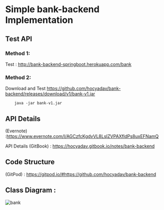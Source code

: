 # Simple bank-backend Implementation

## Test API
### Method 1:

Test : http://bank-backend-springboot.herokuapp.com/bank

### Method 2:

Download and Test
https://github.com/hocyadav/bank-backend/releases/download/v1/bank-v1.jar

        java -jar bank-v1.jar

## API Details 
(Evernote) :https://www.evernote.com/l/AGCzfcKgdvVL8LsIZVPAXfldPs8uxEFNamQ

API Details (GitBook) : https://hocyadav.gitbook.io/notes/bank-backend

## Code Structure 
(GitPod) : https://gitpod.io/#https://github.com/hocyadav/bank-backend


## Class Diagram :


![bank](https://user-images.githubusercontent.com/56931032/85314179-ba4f9480-b4d6-11ea-87fb-309f14f03801.jpg)

